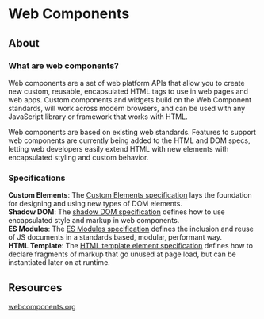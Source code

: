 # Web Components



## About
### What are web components?
Web components are a set of web platform APIs that allow you to create new custom, reusable, encapsulated HTML tags to use in web pages and web apps. Custom components and widgets build on the Web Component standards, will work across modern browsers, and can be used with any JavaScript library or framework that works with HTML.

Web components are based on existing web standards. Features to support web components are currently being added to the HTML and DOM specs, letting web developers easily extend HTML with new elements with encapsulated styling and custom behavior.

### Specifications
**Custom Elements**: The [Custom Elements specification](https://html.spec.whatwg.org/multipage/custom-elements.html) lays the foundation for designing and using new types of DOM elements.  
**Shadow DOM**: The [shadow DOM specification](https://w3c.github.io/webcomponents/spec/shadow/) defines how to use encapsulated style and markup in web components.  
**ES Modules**: The [ES Modules specification](https://html.spec.whatwg.org/multipage/webappapis.html#integration-with-the-javascript-module-system) defines the inclusion and reuse of JS documents in a standards based, modular, performant way.  
**HTML Template**: The [HTML template element specification](https://html.spec.whatwg.org/multipage/scripting.html#the-template-element/) defines how to declare fragments of markup that go unused at page load, but can be instantiated later on at runtime.  

## Resources
[webcomponents.org](https://www.webcomponents.org/)
